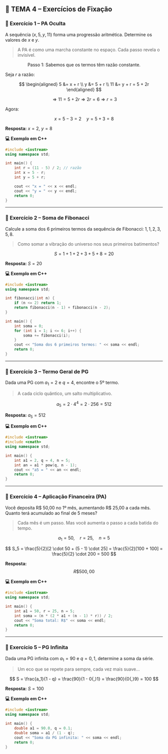 ## 🧪 TEMA 4 – Exercícios de Fixação

### 📘 Exercício 1 – PA Oculta

A sequência $(x, 5, y, 11)$ forma uma progressão aritmética. Determine os valores de $x$ e $y$.

> A PA é como uma marcha constante no espaço. Cada passo revela o invisível.

$$
\text{Passo 1: Sabemos que os termos têm razão constante.}
$$

Seja $r$ a razão:

$$
\begin{aligned}
5 &= x + r \\
y &= 5 + r \\
11 &= y + r = 5 + 2r
\end{aligned}
$$

$$
\Rightarrow 11 = 5 + 2r \Rightarrow 2r = 6 \Rightarrow r = 3
$$

Agora:

$$
x = 5 - 3 = 2 \quad y = 5 + 3 = 8
$$

**Resposta:** $x = 2$, $y = 8$

**💻 Exemplo em C++**

```cpp
#include <iostream>
using namespace std;

int main() {
    int r = (11 - 5) / 2; // razão
    int x = 5 - r;
    int y = 5 + r;

    cout << "x = " << x << endl;
    cout << "y = " << y << endl;
    return 0;
}
```

---

### 📘 Exercício 2 – Soma de Fibonacci

Calcule a soma dos 6 primeiros termos da sequência de Fibonacci: $1, 1, 2, 3, 5, 8$.

> Como somar a vibração do universo nos seus primeiros batimentos?

$$
S = 1 + 1 + 2 + 3 + 5 + 8 = 20
$$

**Resposta:** $S = 20$

**💻 Exemplo em C++**

```cpp
#include <iostream>
using namespace std;

int fibonacci(int n) {
    if (n <= 2) return 1;
    return fibonacci(n - 1) + fibonacci(n - 2);
}

int main() {
    int soma = 0;
    for (int i = 1; i <= 6; i++) {
        soma += fibonacci(i);
    }
    cout << "Soma dos 6 primeiros termos: " << soma << endl;
    return 0;
}
```

---

### 📘 Exercício 3 – Termo Geral de PG

Dada uma PG com $a_1 = 2$ e $q = 4$, encontre o 5º termo.

> A cada ciclo quântico, um salto multiplicativo.

$$
a_5 = 2 \cdot 4^{4} = 2 \cdot 256 = 512
$$

**Resposta:** $a_5 = 512$

**💻 Exemplo em C++**

```cpp
#include <iostream>
#include <cmath>
using namespace std;

int main() {
    int a1 = 2, q = 4, n = 5;
    int an = a1 * pow(q, n - 1);
    cout << "a5 = " << an << endl;
    return 0;
}
```

---

### 📘 Exercício 4 – Aplicação Financeira (PA)

Você deposita R\$ 50,00 no 1º mês, aumentando R\$ 25,00 a cada mês. Quanto terá acumulado ao final de 5 meses?

> Cada mês é um passo. Mas você aumenta o passo a cada batida do tempo.

$$
a_1 = 50, \quad r = 25, \quad n = 5
$$

$$
S_5 = \frac{5}{2}[2 \cdot 50 + (5 - 1) \cdot 25] = \frac{5}{2}[100 + 100] = \frac{5}{2} \cdot 200 = 500
$$

**Resposta:** $$R\$ 500,00$$

**💻 Exemplo em C++**

```cpp
#include <iostream>
using namespace std;

int main() {
    int a1 = 50, r = 25, n = 5;
    int soma = (n * (2 * a1 + (n - 1) * r)) / 2;
    cout << "Soma total: R$" << soma << endl;
    return 0;
}
```

---

### 📘 Exercício 5 – PG Infinita

Dada uma PG infinita com $a_1 = 90$ e $q = 0{,}1$, determine a soma da série.

> Um eco que se repete para sempre, cada vez mais suave...

$$
S = \frac{a_1}{1 - q} = \frac{90}{1 - 0{,}1} = \frac{90}{0{,}9} = 100
$$

**Resposta:** $S = 100$

**💻 Exemplo em C++**

```cpp
#include <iostream>
using namespace std;

int main() {
    double a1 = 90.0, q = 0.1;
    double soma = a1 / (1 - q);
    cout << "Soma da PG infinita: " << soma << endl;
    return 0;
}
```
